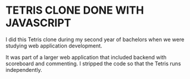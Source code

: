 # TETRIS CLONE DONE WITH JAVASCRIPT

I did this Tetris clone during my second year of bachelors when we were studying web application development.

It was part of a larger web application that included backend with scoreboard and commenting. I stripped the code so that the Tetris runs independently.

